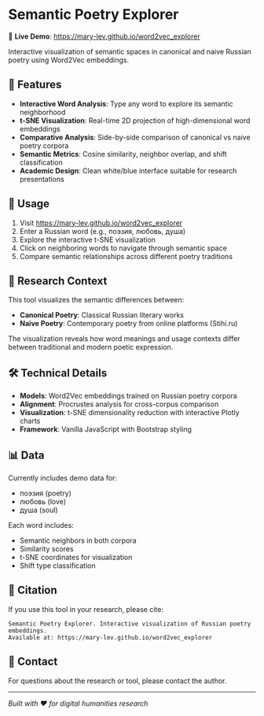 # Semantic Poetry Explorer

🔗 **Live Demo**: https://mary-lev.github.io/word2vec_explorer

Interactive visualization of semantic spaces in canonical and naive Russian poetry using Word2Vec embeddings.

## 🎯 Features

- **Interactive Word Analysis**: Type any word to explore its semantic neighborhood
- **t-SNE Visualization**: Real-time 2D projection of high-dimensional word embeddings
- **Comparative Analysis**: Side-by-side comparison of canonical vs naive poetry corpora
- **Semantic Metrics**: Cosine similarity, neighbor overlap, and shift classification
- **Academic Design**: Clean white/blue interface suitable for research presentations

## 🚀 Usage

1. Visit https://mary-lev.github.io/word2vec_explorer
2. Enter a Russian word (e.g., поэзия, любовь, душа)
3. Explore the interactive t-SNE visualization
4. Click on neighboring words to navigate through semantic space
5. Compare semantic relationships across different poetry traditions

## 🔬 Research Context

This tool visualizes the semantic differences between:
- **Canonical Poetry**: Classical Russian literary works
- **Naive Poetry**: Contemporary poetry from online platforms (Stihi.ru)

The visualization reveals how word meanings and usage contexts differ between traditional and modern poetic expression.

## 🛠 Technical Details

- **Models**: Word2Vec embeddings trained on Russian poetry corpora
- **Alignment**: Procrustes analysis for cross-corpus comparison  
- **Visualization**: t-SNE dimensionality reduction with interactive Plotly charts
- **Framework**: Vanilla JavaScript with Bootstrap styling

## 📊 Data

Currently includes demo data for:
- поэзия (poetry)
- любовь (love)  
- душа (soul)

Each word includes:
- Semantic neighbors in both corpora
- Similarity scores
- t-SNE coordinates for visualization
- Shift type classification

## 📖 Citation

If you use this tool in your research, please cite:

```
Semantic Poetry Explorer. Interactive visualization of Russian poetry embeddings.
Available at: https://mary-lev.github.io/word2vec_explorer
```

## 📧 Contact

For questions about the research or tool, please contact the author.

---

*Built with ❤️ for digital humanities research*